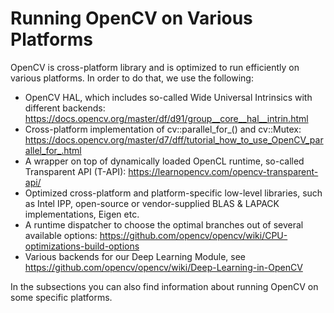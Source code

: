 # Running OpenCV on Various Platforms

OpenCV is cross-platform library and is optimized to run efficiently on various platforms. In order to do that, we use the following:

* OpenCV HAL, which includes so-called Wide Universal Intrinsics with different backends: https://docs.opencv.org/master/df/d91/group__core__hal__intrin.html
* Cross-platform implementation of cv::parallel_for_() and cv::Mutex: https://docs.opencv.org/master/d7/dff/tutorial_how_to_use_OpenCV_parallel_for_.html
* A wrapper on top of dynamically loaded OpenCL runtime, so-called Transparent API (T-API): https://learnopencv.com/opencv-transparent-api/
* Optimized cross-platform and platform-specific low-level libraries, such as Intel IPP, open-source or vendor-supplied BLAS & LAPACK implementations, Eigen etc.
* A runtime dispatcher to choose the optimal branches out of several available options: https://github.com/opencv/opencv/wiki/CPU-optimizations-build-options
* Various backends for our Deep Learning Module, see https://github.com/opencv/opencv/wiki/Deep-Learning-in-OpenCV

In the subsections you can also find information about running OpenCV on some specific platforms.
